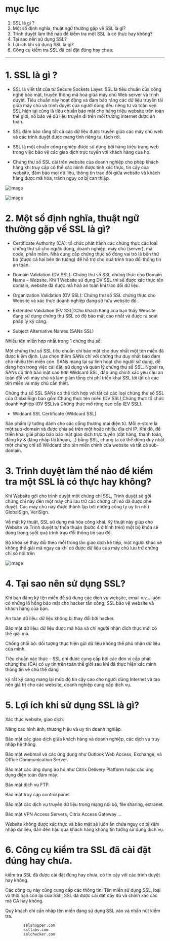 # mục lục

1. SSL là gì ?
2. Một số định nghĩa, thuật ngữ thường gặp về SSL là gì?
3. Trình duyệt làm thế nào để kiểm tra một SSL là có thực hay không?
4. Tại sao nên sử dụng SSL?
5. Lợi ích khi sử dụng SSL là gì?
6. Công cụ kiểm tra SSL đã cài đặt đúng hay chưa.

--------------------------------------------------------------------------------
# 1. SSL là gì ?

- SSL là viết tắt của từ Secure Sockets Layer. SSL là tiêu chuẩn của công nghệ bảo mật, truyền thông mã hoá giữa máy chủ Web server và trình duyệt. Tiêu chuẩn này hoạt động và đảm bảo rằng các dữ liệu truyền tải giữa máy chủ và trình duyệt của người dùng đều riêng tư và toàn vẹn. SSL hiện tại cũng là tiêu chuẩn bảo mật cho hàng triệu website trên toàn thế giới, nó bảo vệ dữ liệu truyền đi trên môi trường internet được an toàn.

- SSL đảm bảo rằng tất cả các dữ liệu được truyền giữa các máy chủ web và các trình duyệt được mang tính riêng tư, tách rời.

- SSL là một chuẩn công nghiệp được sử dụng bởi hàng triệu trang web trong việc bảo vệ các giao dịch trực tuyến với khách hàng của họ.

- Chứng thư số SSL cài trên website của doanh nghiệp cho phép khách hàng khi truy cập có thể xác minh được tính xác thực, tin cậy của website, đảm bảo mọi dữ liệu, thông tin trao đổi giữa website và khách hàng được mã hóa, tránh nguy cơ bị can thiệp.

![image](https://user-images.githubusercontent.com/95491130/185017020-b266d6e8-50f4-4f25-9db7-eae6cfbfee65.png)

![image](https://user-images.githubusercontent.com/95491130/185017034-0659e5a5-7263-4919-9595-c115748217ea.png)

# 2. Một số định nghĩa, thuật ngữ thường gặp về SSL là gì?

- Certificate Authority (CA): tổ chức phát hành các chứng thực các loại chứng thư số cho người dùng, doanh nghiệp, máy chủ (server), mã code, phần mềm. Nhà cung cấp chứng thực số đóng vai trò là bên thứ ba (được cả hai bên tin tưởng) để hỗ trợ cho quá trình trao đổi thông tin an toàn.

- Domain Validation (DV SSL): Chứng thư số SSL chứng thực cho Domain Name – Website. Khi 1 Website sử dụng DV SSL thì sẽ được xác thực tên domain, website đã được mã hoá an toàn khi trao đổi dữ liệu.

- Organization Validation (OV SSL): Chứng thư số SSL chứng thực cho Website và xác thực doanh nghiệp đang sở hữu website đó .

- Extended Validation (EV SSL):Cho khách hàng của bạn thấy Website đang sử dụng chứng thư SSL có độ bảo mật cao nhất và được rà soát pháp lý kỹ càng.

- Subject Alternative Names (SANs SSL)

Nhiều tên miền hợp nhất trong 1 chứng thư số:

Một chứng thư số SSL tiêu chuẩn chỉ bảo mật cho duy nhất một tên miền đã được kiểm định. Lựa chọn thêm SANs chỉ với chứng thư duy nhất bảo đảm cho nhiều tên miền con. SANs mang lại sự linh hoạt cho người sử dụng, dễ dàng hơn trong việc cài đặt, sử dụng và quản lý chứng thư số SSL. Ngoài ra, SANs có tính bảo mật cao hơn Wildcard SSL, đáp ứng chính xác yêu cầu an toàn đối với máy chủ và làm giảm tổng chi phí triển khai SSL tới tất cả các tên miền và máy chủ cần thiết.

Chứng thư số SSL SANs có thể tích hợp với tất cả các loại chứng thư số SSL của GlobalSign bao gồm:Chứng thực tên miền (DV SSL),Chứng thực tổ chức doanh nghiệp (OV SSL)và Chứng thực mở rộng cao cấp (EV SSL).

- Wildcard SSL Certificate (Wildcard SSL)

Sản phẩm lý tưởng dành cho các cổng thương mại điện tử. Mỗi e-store là một sub-domain và được chia sẻ trên một hoặc nhiều địa chỉ IP. Khi đó, để triển khai giải pháp bảo bảo mật giao dịch trực tuyến (đặt hàng, thanh toán, đăng ký & đăng nhập tài khoản,…) bằng SSL, chúng ta có thể dùng duy nhất một chứng chỉ số Wildcard cho tên miền chính của website và tất cả sub-domain.

# 3. Trình duyệt làm thế nào để kiểm tra một SSL là có thực hay không?

Khi Website gởi cho trình duyệt một chứng chỉ SSL, Trình duyệt sẽ gởi chứng chỉ này đến một máy chủ lưu trữ các chứng chỉ số đã được phê duyệt. Các máy chủ này được thành lập bởi những công ty uy tín như GlobalSign, VeriSign.

Về mặt kỹ thuật, SSL sử dụng mã hóa công khai. Kỹ thuật này giúp cho Website và Trình duyệt tự thỏa thuận (bước 4 ở hình trên) một bộ khóa sẽ dùng trong suốt quá trình trao đổi thông tin sau đó.

Bộ khóa sẽ thay đổi theo mỗi trong lần giao dịch kế tiếp, một người khác sẽ không thể giải mã ngay cả khi có được dữ liệu của máy chủ lưu trữ chứng chỉ số nói trên

![image](https://user-images.githubusercontent.com/95491130/185017520-2d03d397-d5da-47ea-aa01-057d4f9d15b6.png)

# 4. Tại sao nên sử dụng SSL?

Khi bạn đăng ký tên miền để sử dụng các dịch vụ website, email v.v… luôn có những lỗ hổng bảo mật cho hacker tấn công, SSL bảo vệ website và khách hàng của bạn.

An toàn dữ liệu: dữ liệu không bị thay đổi bởi hacker.

Bảo mật dữ liệu: dữ liệu được mã hóa và chỉ người nhận đích thực mới có thể giải mã.

Chống chối bỏ: đối tượng thực hiện gửi dữ liệu không thể phủ nhận dữ liệu của mình.

Tiêu chuẩn xác thực – SSL chỉ được cung cấp bởi các đơn vị cấp phát chứng thư (CA) có uy tín trên toàn thế giới sau khi đã thực hiện xác minh thông tin về chủ thể đăng 

ký rất kỹ càng mang lại mức độ tin cậy cao cho người dùng Internet và tạo nên giá trị cho các website, doanh nghiệp cung cấp dịch vụ.

# 5. Lợi ích khi sử dụng SSL là gì?

Xác thực website, giao dịch.

Nâng cao hình ảnh, thương hiệu và uy tín doanh nghiệp.

Bảo mật các giao dịch giữa khách hàng và doanh nghiệp, các dịch vụ truy nhập hệ thống.

Bảo mật webmail và các ứng dụng như Outlook Web Access, Exchange, và Office Communication Server.

Bảo mật các ứng dụng ảo hó như Citrix Delivery Platform hoặc các ứng dụng điện toán đám mây.

Bảo mật dịch vụ FTP.

Bảo mật truy cập control panel.

Bảo mật các dịch vụ truyền dữ liệu trong mạng nội bộ, file sharing, extranet.

Bảo mật VPN Access Servers, Citrix Access Gateway …

Website không được xác thực và bảo mật sẽ luôn ẩn chứa nguy cơ bị xâm nhập dữ liệu, dẫn đến hậu quả khách hàng không tin tưởng sử dụng dịch vụ.

# 6. Công cụ kiểm tra SSL đã cài đặt đúng hay chưa.

kiểm tra SSL đã được cài đặt đúng hay chưa, có tin cậy với các trình duyệt hay không.

Các công cụ này cũng cung cấp các thông tin: Tên miền sử dụng SSL, loại và thời hạn còn lại của SSL, SSL đã được cài đặt đầy đủ và chính xác các mã CA hay không.

Quý khách chỉ cần nhập tên miền đang sử dụng SSL vào và nhấn nút kiểm tra.

            sslshopper.com
            ssllabs.com
            sslchecker.com







